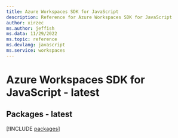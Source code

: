 ```yaml
---
title: Azure Workspaces SDK for JavaScript
description: Reference for Azure Workspaces SDK for JavaScript
author: xirzec
ms.author: jeffish
ms.data: 11/29/2022
ms.topic: reference
ms.devlang: javascript
ms.service: workspaces
---
```

# Azure Workspaces SDK for JavaScript - latest
## Packages - latest
[!INCLUDE [packages](workspaces-index.md)]